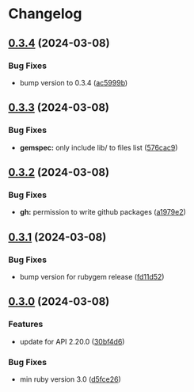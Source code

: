 # Changelog

## [0.3.4](https://github.com/FlatIO/api-client-ruby/compare/v0.3.3...v0.3.4) (2024-03-08)


### Bug Fixes

* bump version to 0.3.4 ([ac5999b](https://github.com/FlatIO/api-client-ruby/commit/ac5999b686351ee88770bd9c1279fab09e8a161e))

## [0.3.3](https://github.com/FlatIO/api-client-ruby/compare/v0.3.2...v0.3.3) (2024-03-08)


### Bug Fixes

* **gemspec:** only include lib/ to files list ([576cac9](https://github.com/FlatIO/api-client-ruby/commit/576cac92a848c7b3e4b712feb6429684ec3c16d2))

## [0.3.2](https://github.com/FlatIO/api-client-ruby/compare/v0.3.1...v0.3.2) (2024-03-08)


### Bug Fixes

* **gh:** permission to write github packages ([a1979e2](https://github.com/FlatIO/api-client-ruby/commit/a1979e2a87bec830353b30355a531ea8c23075ed))

## [0.3.1](https://github.com/FlatIO/api-client-ruby/compare/v0.3.0...v0.3.1) (2024-03-08)


### Bug Fixes

* bump version for rubygem release ([fd11d52](https://github.com/FlatIO/api-client-ruby/commit/fd11d5234f91e346c01dc233ee9343d4773aee7a))

## [0.3.0](https://github.com/FlatIO/api-client-ruby/compare/v0.2.0...v0.3.0) (2024-03-08)


### Features

* update for API 2.20.0 ([30bf4d6](https://github.com/FlatIO/api-client-ruby/commit/30bf4d6b5f74a463beafcc8a4ec81388863a6c55))


### Bug Fixes

* min ruby version 3.0 ([d5fce26](https://github.com/FlatIO/api-client-ruby/commit/d5fce26465b4f9666a973c5542d0a5a7c6eb53a1))
